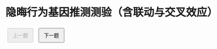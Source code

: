 <!DOCTYPE html>
<html lang="zh">
<head>
  <meta charset="UTF-8">
  <meta name="viewport" content="width=device-width, initial-scale=1.0">
  <title>隐晦行为基因推测测验（含交互效应）</title>
  <style>
    body { font-family: Arial, sans-serif; padding: 20px; max-width: 700px; margin: auto; }
    .question { margin-bottom: 20px; }
    .options label { display: block; margin: 8px 0; cursor: pointer; }
    #results { display: none; margin-top: 30px; }
    button { padding: 8px 12px; margin: 5px; }
    table { border-collapse: collapse; width: 100%; margin-top: 15px; }
    th, td { border: 1px solid #ccc; padding: 8px; text-align: left; }
  </style>
</head>
<body>
  <h1>隐晦行为基因推测测验（含联动与交叉效应）</h1>
  <div id="quiz-container"></div>
  <div id="controls">
    <button id="prev-btn" disabled>上一题</button>
    <button id="next-btn">下一题</button>
    <button id="submit-btn" style="display:none;">提交</button>
  </div>
  <div id="results">
    <h2>测验结果</h2>
    <p id="score"></p>
    <h3>基因型可能性排序</h3>
    <ol id="feedback"></ol>
    <h3>联动与交叉效应推测</h3>
    <table>
      <thead><tr><th>推测基因</th><th>概率</th><th>说明</th></tr></thead>
      <tbody id="interactions"></tbody>
    </table>
  </div>

  <script>
    const questions = [
      { q: '聚会中小酌后，您是否很快会感到面颊发热？', options: ['几乎没感觉','偶尔有点热','经常感到热','总会红晕'], gene:'ALDH2', map:[0,1,2,3] },
      { q: '品尝微苦巧克力时，您能否立刻捕捉到最细微苦味？', options:['几乎察觉不到','稍微察觉','明显苦味','非常敏感'], gene:'TAS2R38', map:[0,1,2,3] },
      { q: '喝完一杯浓咖啡后，您需要多久才能平复心跳？', options:['不到1小时','1-2小时','2-4小时','超过4小时'], gene:'CYP1A2', map:[0,1,2,3] },
      { q: '早餐奶茶或牛奶后，您会感觉肠胃不适吗？', options:['从无不适','偶有轻微','多数次','几乎每次'], gene:'LCT', map:[3,2,1,0] },
      { q: '在甜点面前，您会忍不住多吃几口吗？', options:['一点也不想','偶尔会','大多数情况','经常无法抗拒'], gene:'FGF21', map:[0,1,2,3] },
      { q: '忙碌一天后，您觉得入睡需要多长时间？', options:['很快入眠(<15分钟)','15-30分钟','30-60分钟','>1小时'], gene:'PER3', map:[3,2,1,0] },
      { q: '清晨闹钟响时，您第一反应是？', options:['立即起床','再睡5分钟','反复贪睡','继续沉睡'], gene:'CLOCK', map:[0,1,2,3] },
      { q: '短跑或举重过程，您是否能感受到瞬间爆发力？', options:['极强','较强','一般','较弱'], gene:'ACTN3', map:[3,2,1,0] },
      { q: '长跑中，您通常会感到？', options:['轻松自如','稍感吃力','大部分时间疲惫','难以坚持'], gene:'PPARGC1A', map:[3,2,1,0] },
      { q: '做重大决策时，您是否倾向审慎再三？', options:['绝对谨慎','较为谨慎','偶尔冲动','常常冲动'], gene:'DRD4', map:[0,1,2,3] },
      { q: '喝咖啡或茶后，您的心跳会？', options:['无变化','微增','明显加快','感到不适'], gene:'ADORA2A', map:[0,1,2,3] },
      { q: '轻微划破皮肤时，您会觉得？', options:['几乎无痛','轻微疼痛','较明显疼痛','非常敏感'], gene:'OPRM1', map:[0,1,2,3] }
    ];

    // 预定义联动/交叉效应规则
    const interactionRules = [
      { genes: ['ALDH2','ADORA2A'], infer:'ADH1B', coeff:0.7, desc:'饮酒与咖啡因敏感共同可能指向ADH1B变异' },
      { genes: ['ACTN3','PPARGC1A'], infer:'VEGFA', coeff:0.6, desc:'运动爆发力+耐力高提示血管生长因子增强' },
      { genes: ['CYP1A2','ADORA2A'], infer:'CYP2A6', coeff:0.5, desc:'咖啡因代谢与心跳反应交互影响其他P450酶' },
      { genes: ['TAS2R38','FGF21'], infer:'SLC2A2', coeff:0.4, desc:'味觉敏感与甜食偏好可能关联葡萄糖转运' }
    ];

    function shuffle(arr){ for(let i=arr.length-1;i>0;i--){const j=Math.floor(Math.random()*(i+1));[arr[i],arr[j]]=[arr[j],arr[i]];} }
    shuffle(questions);

    let current=0, answers=Array(questions.length).fill(null);
    const container=document.getElementById('quiz-container'), prev=document.getElementById('prev-btn'), next=document.getElementById('next-btn'), submit=document.getElementById('submit-btn');

    function render(idx){ const q=questions[idx]; container.innerHTML=`<div class="question"><h2>第 ${idx+1} 题：</h2><p>${q.q}</p></div>`;
      const opts=document.createElement('div'); opts.className='options'; q.options.forEach((o,i)=>{const lbl=document.createElement('label');const rd=document.createElement('input');rd.type='radio';rd.name='opt';rd.value=i;if(answers[idx]===i)rd.checked=true;lbl.appendChild(rd);lbl.append(` ${o}`);opts.appendChild(lbl);}); container.appendChild(opts);
      prev.disabled=idx===0; next.style.display=idx===questions.length-1?'none':'inline-block'; submit.style.display=idx===questions.length-1?'inline-block':'none'; }
    prev.onclick=()=>{save();current--;render(current);} ; next.onclick=()=>{save();current++;render(current);} ; submit.onclick=()=>{save();showResults();};
    function save(){ const sel=document.querySelector('input[name="opt"]:checked'); if(sel)answers[current]=parseInt(sel.value); }

    function showResults(){
      // 基因得分
      const scores={}; questions.forEach((q,i)=>{ const v=answers[i]!=null?q.map[answers[i]]:0; scores[q.gene]=(scores[q.gene]||0)+v; });
      const sorted=Object.entries(scores).sort((a,b)=>b[1]-a[1]);
      document.getElementById('score').textContent='基因型评分如下：';
      const fb=document.getElementById('feedback'); fb.innerHTML=''; sorted.forEach(([g,s])=>{ const li=document.createElement('li'); li.textContent=`${g}: ${s}`; fb.appendChild(li); });

      // 交互效应推断
      const tbody=document.getElementById('interactions'); tbody.innerHTML='';
      interactionRules.forEach(rule=>{
        const vals=rule.genes.map(g=>scores[g]||0);
        const prob = ((vals.reduce((a,b)=>a+b,0)/ (rule.genes.length*3)) * rule.coeff).toFixed(2);
        if(prob>0.2){ const tr=document.createElement('tr'); const td1=document.createElement('td'),td2=document.createElement('td'),td3=document.createElement('td');
          td1.textContent=rule.infer; td2.textContent=prob; td3.textContent=rule.desc; tr.append(td1,td2,td3); tbody.appendChild(tr); }
      });

      document.getElementById('controls').style.display='none'; document.getElementById('results').style.display='block';
    }
    render(current);
  </script>
</body>
</html>
